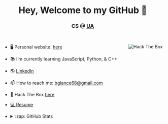 <h1 align="center"> Hey, Welcome to my GitHub 👋</h1>
<h3 align="center">CS @ <a href="https://www.uakron.edu/" target="_blank">UA</a></h3>
<!--
**BrendanGlancy/BrendanGlancy** is a ✨ _special_ ✨ repository because its `README.md` (this file) appears on your GitHub profile. -->


<br>
<p align="left" margin-top="10px">
  
  <img src="http://www.hackthebox.eu/badge/image/414640" alt="Hack The Box" width="auto" align="right">
</p>
 <p align="left">
  
- 🖥 Personal website: <a href="https://dev-port-lac.vercel.app/" target="_blank">here</a> <br>

- 📚 I’m currently learning JavaScript, Python, & C++ <br>

- 🌎 <a href="https://www.linkedin.com/in/brendan-glancy/" target="-blank">LinkedIn</a> <br>

- 📫 How to reach me: bglance68@gmail.com  <br>

- 🦠 Hack The Box <a href="https://www.hackthebox.eu/profile/414640" target="-blank">here</a>

- <a href="https://brendanglancy.github.io/Resume/" target="_blank"> 💻 Resume</a>

- <details>
  <summary>:zap: GitHub Stats</summary>

  <p> <img align="left" alt="Muddhit's GitHub Stats" src="https://github-readme-stats.vercel.app/api?username=BrendanGlancy&show_icons=true&hide_border=true" /></p>
  <img align="middle" src="https://github-readme-streak-stats.herokuapp.com/?user=BrendanGlancy&show_icons=true&locale=en&layout=compact&line_height=0" />
   <p><img src="https://github-readme-stats.vercel.app/api/top-langs/?username=BrendanGlancy&layout=compact" align="center"/></p>
  </details>

</p>
